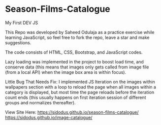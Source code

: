 # Season-Films-Catalogue
My First DEV JS

This Repo was developed by Saheed Odulaja as a practice exercise while learning JavaScript, so feel free to fork the repo, leave a star and make suggestions.

The code consists of HTML, CSS, Bootstrap, and JavaScript codes.

Lazy loading was implemented in the project to boost load time, and conserve data (this means that images only gets called from image file (from a local API) when the image box area is within focus).

Little Bug That Needs Fix:
I implemented JS Iteration on the images within wallpapers section with a loop to reload the page when all images within a category is displayed, but most time the page reloads before the iteration count ends (this usually happens on first iteration session of different groups and normalizes thereafter).

View Site Here:
https://sidodus.github.io/season-films-catalogue/
https://sidodus.github.io/image-catalogue/
